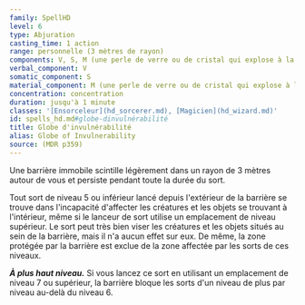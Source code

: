 ```yaml
---
family: SpellHD
level: 6
type: Abjuration
casting_time: 1 action
range: personnelle (3 mètres de rayon)
components: V, S, M (une perle de verre ou de cristal qui explose à la fin du sort)
verbal_component: V
somatic_component: S
material_component: M (une perle de verre ou de cristal qui explose à la fin du sort)
concentration: concentration
duration: jusqu'à 1 minute
classes: '[Ensorceleur](hd_sorcerer.md), [Magicien](hd_wizard.md)'
id: spells_hd.md#globe-dinvulnérabilité
title: Globe d'invulnérabilité
alias: Globe of Invulnerability
source: (MDR p359)
---
```


Une barrière immobile scintille légèrement dans un rayon de 3 mètres autour de vous et persiste pendant toute la durée du sort.

Tout sort de niveau 5 ou inférieur lancé depuis l'extérieur de la barrière se trouve dans l'incapacité d'affecter les créatures et les objets se trouvant à l'intérieur, même si le lanceur de sort utilise un emplacement de niveau supérieur. Le sort peut très bien viser les créatures et les objets situés au sein de la barrière, mais il n'a aucun effet sur eux. De même, la zone protégée par la barrière est exclue de la zone affectée par les sorts de ces niveaux.

**_À plus haut niveau._** Si vous lancez ce sort en utilisant un emplacement de niveau 7 ou supérieur, la barrière bloque les sorts d'un niveau de plus par niveau au-delà du niveau 6.

